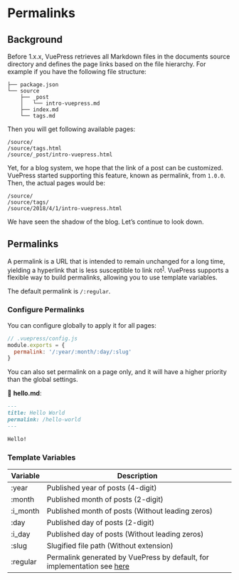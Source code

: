 # Permalinks

## Background

Before 1.x.x, VuePress retrieves all Markdown files in the documents source directory and defines the page links based on the file hierarchy. For example if you have the following file structure:

```
├── package.json
└── source
    ├── _post
    │   └── intro-vuepress.md
    ├── index.md
    └── tags.md
```

Then you will get following available pages:

```
/source/
/source/tags.html
/source/_post/intro-vuepress.html
```

Yet, for a blog system, we hope that the link of a post can be customized. VuePress started supporting this feature, known as permalink, from `1.0.0`. Then, the actual pages would be:

```
/source/
/source/tags/
/source/2018/4/1/intro-vuepress.html
```

We have seen the shadow of the blog. Let’s continue to look down.

## Permalinks

A permalink is a URL that is intended to remain unchanged for a long time, yielding a hyperlink that is less susceptible to link rot<sup>[1][1]</sup>. VuePress supports a flexible way to build permalinks, allowing you to use template variables.

The default permalink is `/:regular`.

### Configure Permalinks

You can configure globally to apply it for all pages:

```js
// .vuepress/config.js
module.exports = {
  permalink: '/:year/:month/:day/:slug'
}
```

You can also set permalink on a page only, and it will have a higher priority than the global settings.

📝 __hello.md__:

```markdown
---
title: Hello World
permalink: /hello-world
---

Hello!
```

### Template Variables

| Variable | Description |
| --- | --- |
| :year | Published year of posts (4-digit) |
| :month | Published month of posts (2-digit) |
| :i_month | Published month of posts (Without leading zeros) |
| :day | Published day of posts (2-digit) |
| :i_day | Published day of posts (Without leading zeros) |
| :slug | Slugified file path (Without extension) |
| :regular | Permalink generated by VuePress by default, for implementation see [here](https://github.com/scottywalters/vuepress/blob/master/packages/%40vuepress/shared-utils/src/fileToPath.ts) |

[1]:https://en.wikipedia.org/wiki/Link_rot
